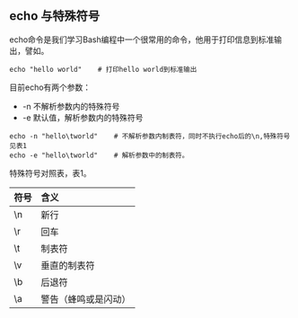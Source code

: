 ## echo 与特殊符号
echo命令是我们学习Bash编程中一个很常用的命令，他用于打印信息到标准输出，譬如。
```
echo "hello world"    # 打印hello world到标准输出
```
目前echo有两个参数：
* -n 不解析参数内的特殊符号
* -e 默认值，解析参数内的特殊符号

```
echo -n "hello\tworld"    # 不解析参数内制表符，同时不执行echo后的\n,特殊符号见表1
echo -e "hello\tworld"    # 解析参数中的制表符。
```

特殊符号对照表，表1。

| 符号 | 含义 |
| :--- | :--- |
| \n | 新行 |
| \r | 回车 |
| \t | 制表符 |
| \v | 垂直的制表符 |
| \b | 后退符 |
| \a | 警告（蜂鸣或是闪动） |

